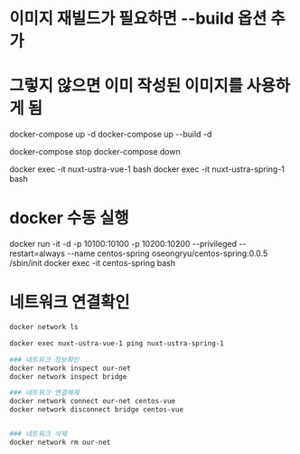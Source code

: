 
# 이미지 재빌드가 필요하면 --build 옵션 추가
# 그렇지 않으면 이미 작성된 이미지를 사용하게 됨
docker-compose up -d
docker-compose up --build -d

docker-compose stop
docker-compose down

docker exec -it nuxt-ustra-vue-1 bash
docker exec -it nuxt-ustra-spring-1 bash

# docker 수동 실행

docker run -it -d -p 10100:10100 -p 10200:10200 --privileged --restart=always --name centos-spring oseongryu/centos-spring:0.0.5 /sbin/init
docker exec -it centos-spring bash


# 네트워크 연결확인

```bash
docker network ls

docker exec nuxt-ustra-vue-1 ping nuxt-ustra-spring-1

### 네트워크 정보확인
docker network inspect our-net
docker network inspect bridge

### 네트워크 연결해제
docker network connect our-net centos-vue
docker network disconnect bridge centos-vue


### 네트워크 삭제
docker network rm our-net
```